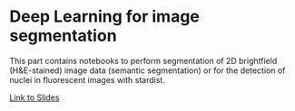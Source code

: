 # Deep Learning for image segmentation

This part contains notebooks to perform segmentation of 2D brightfield (H&E-stained) image data (semantic segmentation) or for the detection of nuclei in fluorescent images with stardist.

[Link to Slides](https://github.com/BiAPoL/Image-data-science-with-Python-and-Napari-EPFL2022/blob/main/docs/day2e_deep_learning_segmentation/02_CNNs_Stardist.pdf)